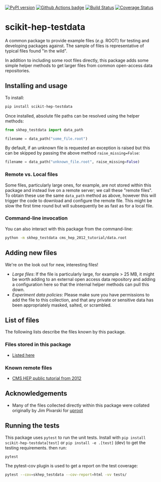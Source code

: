 [![PyPI version](https://img.shields.io/pypi/v/scikit-hep-testdata.svg?longCache=true)](https://pypi.org/project/scikit-hep-testdata/)
[![Github Actions badge](https://github.com/scikit-hep/scikit-hep-testdata/workflows/CI/badge.svg)](https://github.com/scikit-hep/scikit-hep-testdata/actions)
[![Build Status](https://travis-ci.com/scikit-hep/scikit-hep-testdata.svg?branch=master)](https://travis-ci.com/scikit-hep/scikit-hep-testdata)
[![Coverage Status](https://coveralls.io/repos/github/scikit-hep/scikit-hep-testdata/badge.svg?branch=master)](https://coveralls.io/github/scikit-hep/scikit-hep-testdata?branch=master)

scikit-hep-testdata
===================

A common package to provide example files (*e.g*. ROOT) for testing and developing packages against.
The sample of files is representative of typical files found "in the wild".

In addition to including some root files directly, this package adds some simple helper methods to
get larger files from common open-access data repositories.

## Installing and usage
To install:
```bash
pip install scikit-hep-testdata
```

Once installed, absolute file paths can be resolved using the helper methods:
``` python
from skhep_testdata import data_path

filename = data_path("some_file.root")
```
By default, if an unknown file is requested an exception is raised but this can be skipped by passing the above method `raise_missing=False`:
```python
filename = data_path("unknown_file.root", raise_missing=False)
```

### Remote vs. Local files
Some files, particularly large ones, for example, are not stored within this package and instead live on a remote server; we call these "remote files".
To obtain these use the same `data_path` method as above, however this will trigger the code to download and configure the remote file.
This might be slow the first time round but will subsequently be as fast as for a local file.

### Command-line invocation
You can also interact with this package from the command-line:
```bash
python -m skhep_testdata cms_hep_2012_tutorial/data.root
```

## Adding new files
We're on the look out for new, interesting files!
- *Large files*: If the file is particularly large, for example > 25 MB, it might be worth adding to an external open access data repository and adding a configuration here so that the internal helper methods can pull this down.
- *Experiment data policies*: Please make sure you have permissions to add the file to this collection, and that any private or sensitive data has been appropriately masked, salted, or scrambled.

## List of files
The following lists describe the files known by this package.

### Files stored in this package
- [Listed here](src/skhep_testdata/data)

### Known remote files
- [CMS HEP public tutorial from 2012](http://opendata.cern.ch/record/50)

## Acknowledgements
- Many of the files collected directly within this package were collated originally by Jim Pivarski for [uproot](https://github.com/scikit-hep/uproot)

## Running the tests
This package uses `pytest` to run the unit tests. Install with `pip install scikit-hep-testdata[test]` or `pip install -e .[test]` (dev) to get the testing requirements.
then run:

```bash
pytest
```

The pytest-cov plugin is used to get a report on the test coverage:

```bash
pytest --cov=skhep_testdata --cov-report=html -vv tests/
```
